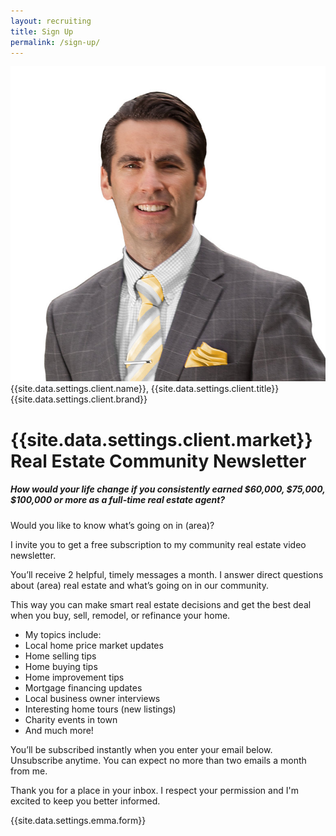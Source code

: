 ```yaml
---
layout: recruiting
title: Sign Up
permalink: /sign-up/
---
```

<div class="recruiting-photo">
   <span class="client-image-container">
    <img src="/img/headshot.jpg" alt="{{site.data.settings.client.name}}" class="client-image"/>
  </span>
<figcaption class="caption">{{site.data.settings.client.name}}, {{site.data.settings.client.title}}<br>
{{site.data.settings.client.brand}}</figcaption>
</div>
<h1>{{site.data.settings.client.market}} Real Estate Community Newsletter</h1>
<h5>How would your life change if you consistently earned $60,000, $75,000, $100,000 or more as a full-time real estate agent?</h5>
<div class="recruiting-page">
<p>Would you like to know what’s going on in (area)?</p>

<p>I invite you to get a free subscription to my community real estate video newsletter.</p>

<p>You’ll receive 2 helpful, timely messages a month. I answer direct questions about (area) real estate and what’s going on in our community.</p>

<p>This way you can make smart real estate decisions and get the best deal when you buy, sell, remodel, or refinance your home.</p>

<p><ul>
<li>My topics include:</li>
<li>Local home price market updates</li>
<li>Home selling tips</li>
<li>Home buying tips</li>
<li>Home improvement tips</li>
<li>Mortgage financing updates</li>
<li>Local business owner interviews</li>
<li>Interesting home tours (new listings)</li>
<li>Charity events in town</li>
<li>And much more!</li>
</ul></p>

<p>You’ll be subscribed instantly when you enter your email below. Unsubscribe anytime. You can expect no more than two emails a month from me.</p>

<p>Thank you for a place in your inbox. I respect your permission and I'm excited to keep you better informed.</p>
</div>

{{site.data.settings.emma.form}}
